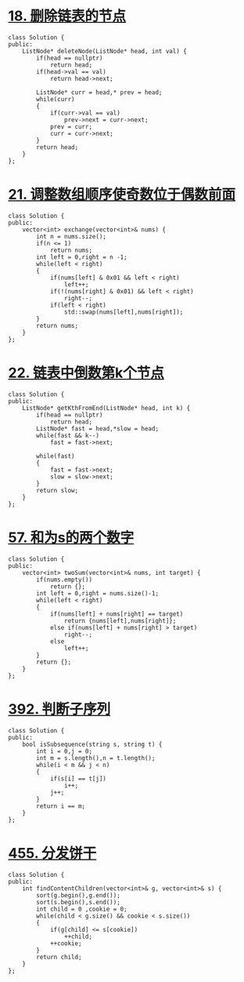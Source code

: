 # [18. 删除链表的节点](https://leetcode-cn.com/problems/shan-chu-lian-biao-de-jie-dian-lcof/)

```
class Solution {
public:
    ListNode* deleteNode(ListNode* head, int val) {
        if(head == nullptr)
            return head;
        if(head->val == val)
            return head->next;
        
        ListNode* curr = head,* prev = head;
        while(curr)
        {
            if(curr->val == val)
                prev->next = curr->next;
            prev = curr;
            curr = curr->next;
        }
        return head;
    }
};
```

# [21. 调整数组顺序使奇数位于偶数前面](https://leetcode-cn.com/problems/diao-zheng-shu-zu-shun-xu-shi-qi-shu-wei-yu-ou-shu-qian-mian-lcof/)

```
class Solution {
public:
    vector<int> exchange(vector<int>& nums) {
        int n = nums.size();
        if(n <= 1)
            return nums;
        int left = 0,right = n -1;
        while(left < right)
        {
            if(nums[left] & 0x01 && left < right)
                left++;
            if(!(nums[right] & 0x01) && left < right)
                right--;
            if(left < right)      
                std::swap(nums[left],nums[right]);       
        }
        return nums;
    }
};
```

# [22. 链表中倒数第k个节点](https://leetcode-cn.com/problems/lian-biao-zhong-dao-shu-di-kge-jie-dian-lcof/)

```
class Solution {
public:
    ListNode* getKthFromEnd(ListNode* head, int k) {
        if(head == nullptr)
            return head;
        ListNode* fast = head,*slow = head;
        while(fast && k--)
            fast = fast->next;
        
        while(fast)
        {
            fast = fast->next;
            slow = slow->next;
        }
        return slow;
    }
};
```

# [57. 和为s的两个数字](https://leetcode-cn.com/problems/he-wei-sde-liang-ge-shu-zi-lcof/)

```
class Solution {
public:
    vector<int> twoSum(vector<int>& nums, int target) {
        if(nums.empty())
            return {};
        int left = 0,right = nums.size()-1;
        while(left < right)
        {
            if(nums[left] + nums[right] == target)
                return {nums[left],nums[right]};
            else if(nums[left] + nums[right] > target)
                right--;
            else    
                left++;
        }
        return {};
    }
};
```
# [392. 判断子序列](https://leetcode-cn.com/problems/is-subsequence/)

```
class Solution {
public:
    bool isSubsequence(string s, string t) {
        int i = 0,j = 0;
		int m = s.length(),n = t.length();
		while(i < m && j < n)
		{
			if(s[i] == t[j])
				i++;
			j++;
		}
		return i == m;
    }
};
```
# [455. 分发饼干](https://leetcode-cn.com/problems/assign-cookies/)

```
class Solution {
public:
    int findContentChildren(vector<int>& g, vector<int>& s) {
        sort(g.begin(),g.end());
        sort(s.begin(),s.end());
        int child = 0 ,cookie = 0;
        while(child < g.size() && cookie < s.size())
        {
            if(g[child] <= s[cookie])
                ++child;
            ++cookie; 
        }
        return child;
    }
};
```